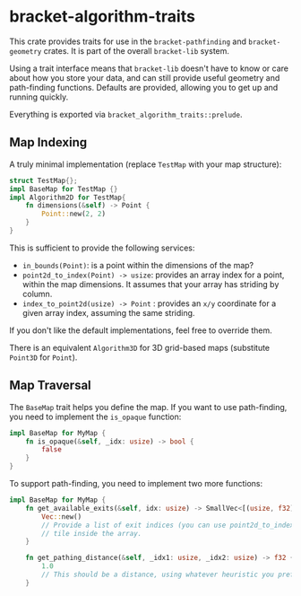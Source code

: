 # bracket-algorithm-traits

This crate provides traits for use in the `bracket-pathfinding` and `bracket-geometry` crates. It is part of the overall `bracket-lib` system.

Using a trait interface means that `bracket-lib` doesn't have to know or care about how you store your data, and can still provide useful geometry and path-finding functions. Defaults are provided, allowing you to get up and running quickly.

Everything is exported via `bracket_algorithm_traits::prelude`.

## Map Indexing

A truly minimal implementation (replace `TestMap` with your map structure):

```rust
struct TestMap{};
impl BaseMap for TestMap {}
impl Algorithm2D for TestMap{
    fn dimensions(&self) -> Point {
        Point::new(2, 2)
    }
}
```

This is sufficient to provide the following services:

* `in_bounds(Point)`: is a point within the dimensions of the map?
* `point2d_to_index(Point) -> usize`: provides an array index for a point, within the map dimensions. It assumes that your array has striding by column.
* `index_to_point2d(usize) -> Point` : provides an `x/y` coordinate for a given array index, assuming the same striding.

If you don't like the default implementations, feel free to override them.

There is an equivalent `Algorithm3D` for 3D grid-based maps (substitute `Point3D` for `Point`).

## Map Traversal

The `BaseMap` trait helps you define the map. If you want to use path-finding, you need to implement the `is_opaque` function:

```rust
impl BaseMap for MyMap {
    fn is_opaque(&self, _idx: usize) -> bool {
        false
    }
}
```

To support path-finding, you need to implement two more functions:

```rust
impl BaseMap for MyMap {
    fn get_available_exits(&self, idx: usize) -> SmallVec<[(usize, f32); 10]> {
        Vec::new()
        // Provide a list of exit indices (you can use point2d_to_index to generate them) for this
        // tile inside the array.
    }

    fn get_pathing_distance(&self, _idx1: usize, _idx2: usize) -> f32 {
        1.0
        // This should be a distance, using whatever heuristic you prefer.
    }
```